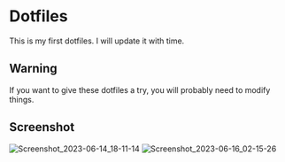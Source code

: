 # Dotfiles
This is my first dotfiles. I will update it with time.
## Warning
If you want to give these dotfiles a try, you will probably need to modify things.
## Screenshot
![Screenshot_2023-06-14_18-11-14](https://github.com/3xg3lin/Dotfiles/assets/73038148/6786852d-2278-40c7-8534-333034721328) ![Screenshot_2023-06-16_02-15-26](https://github.com/3xg3lin/dotfiles/assets/73038148/e179b358-590e-4268-82ab-999716cbb6c2)


